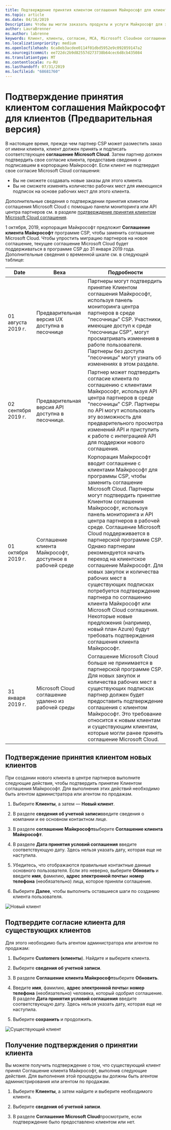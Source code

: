 ```yaml
---
title: Подтверждение принятия клиентом соглашения Майкрософт для клиентов | Центр партнеров
ms.topic: article
ms.date: 04/16/2019
Description: Чтобы вы могли заказать продукты и услуги Майкрософт для этого клиента, в качестве партнера необходимо получить согласие клиента по соглашению корпорации Майкрософт. Чтобы помочь партнерам обеспечить соответствие требованиям, корпорация Майкрософт просит партнеров подтвердить принятие, предоставив определенные сведения о лице, которое его приняли.
author: LauraBrenner
ms.author: labrenne
keywords: Клиент, клиенты, согласие, MCA, Microsoft Cloudное соглашение, соглашение клиента Майкрософт, шаблоны клиентских соглашений
ms.localizationpriority: medium
ms.openlocfilehash: 6ca8eb3acdee0114f01dbd5952e9c092859147a2
ms.sourcegitcommit: ee722dc2b9d82557d273738b64cec6d8cb435084
ms.translationtype: MT
ms.contentlocale: ru-RU
ms.lasthandoff: 07/31/2019
ms.locfileid: "68681760"
---
```

# <a name="confirm-customer-acceptance-of-the-microsoft-customer-agreement-preview"></a>Подтверждение принятия клиентом соглашения Майкрософт для клиентов (Предварительная версия)

В настоящее время, прежде чем партнер CSP может разместить заказ от имени клиента, клиент должен принять и подписать соответствующее **соглашение Microsoft Cloud**. Затем партнер должен подтвердить свое согласие клиента, предоставив сведения о подписавшем в корпорацию Майкрософт. Если клиент не подтвердил свое согласие Microsoft Cloud соглашения:
- Вы не сможете создавать новые заказы для этого клиента.
- Вы не сможете изменять количество рабочих мест для имеющихся подписок на основе рабочих мест для этого клиента.

Дополнительные сведения о подтверждении принятия клиентом соглашения Microsoft Cloud с помощью панели мониторинга или API центра партнеров см. в разделе [подтверждение принятия клиентом Microsoft Cloud соглашения](confirm-consent.md).

1 октября, 2019, корпорация Майкрософт предложит **Соглашение клиента Майкрософт** программе CSP, чтобы заменить соглашение Microsoft Cloud. Чтобы упростить миграцию партнеров на новое соглашение, текущее соглашение Microsoft Cloud будет поддерживаться в программе CSP до 31 января 2019 года. Дополнительные сведения о временной шкале см. в следующей таблице:

| Date | Веха | Подробности |
|------------|------------|--------------------------------|
|01 августа 2019 г.|Предварительная версия UX доступна в песочнице|Партнеры могут подтвердить принятие Клиентом соглашения Майкрософт, используя панель мониторинга центра партнеров в среде "песочницы" CSP. Участники, имеющие доступ к среде "песочницы CSP", могут просматривать изменения в работе пользователя. Партнеры без доступа "песочницы" могут узнать об изменениях в этом разделе.|
|02 сентября 2019 г.|Предварительная версия API доступна в песочнице.|Партнер может подтвердить согласие клиента по соглашению с клиентами Майкрософт, используя API центра партнеров в среде "песочницы" CSP. Партнеры по API могут использовать эту возможность для предварительного просмотра изменений API и приступить к работе с интеграцией API для поддержки нового соглашения.|
|01 октября 2019 г.|Соглашение клиента Майкрософт, доступное в рабочей среде|Корпорация Майкрософт вводит соглашение с клиентами Майкрософт для программы CSP, чтобы заменить соглашение Microsoft Cloud. Партнеры могут подтвердить принятие Клиентом соглашения Майкрософт, используя панель мониторинга и API центра партнеров в рабочей среде. Соглашение Microsoft Cloud поддерживается в партнерской программе CSP. Однако партнерам рекомендуется начать переход на клиентское соглашение Майкрософт. Для новых закупок и количества рабочих мест в существующих подписках потребуется подтверждение партнера по соглашению клиента Майкрософт или Microsoft Cloud соглашения. Некоторые новые предложения (например, новый план Azure) будут требовать подтверждения соглашения клиента Майкрософт.|
|31 января 2019 г.|Microsoft Cloud соглашение удалено из рабочей среды|Соглашение Microsoft Cloud больше не принимается в партнерской программе CSP. Для новых закупок и количества рабочих мест в существующих подписках партнер должен будет предоставить подтверждение соглашения с клиентом Майкрософт. Это требование относится к новым клиентам и существующим клиентам, которые могли ранее принять соглашение Microsoft Cloud.|


## <a name="confirm-customer-acceptance-for-new-customers"></a>Подтверждение принятия клиентом новых клиентов

При создании нового клиента в центре партнеров выполните следующие действия, чтобы подтвердить принятие Клиентом соглашения Майкрософт. Для выполнения этих действий необходимо быть агентом администратора или агентом по продажам.

1. Выберите **Клиенты**, а затем — **Новый клиент**.

2. В разделе **сведения об учетной записи**введите сведения о компании и ее основном контактном лице.

3. В разделе **соглашение Майкрософт**выберите **Соглашение клиента Майкрософт**.

4. В разделе **Дата принятия условий соглашения** введите соответствующую дату. Здесь нельзя указать дату, которая еще не наступила.

5. Убедитесь, что отображаются правильные контактные данные основного пользователя. Если это неверно, выберите **Обновить** и введите **имя**, фамилию, **адрес электронной почты**и **номер телефона** (необязательно) лица, которое приняли соглашение.

6. Выберите **Далее**, чтобы выполнить оставшиеся шаги по созданию клиента пользователя.

![Новый клиент](images/mcua1.png)

## <a name="confirm-customer-acceptance-for-existing-customers"></a>Подтвердите согласие клиента для существующих клиентов

Для этого необходимо быть агентом администратора или агентом по продажам:

1. Выберите **Customers (клиенты**). Найдите и выберите клиента.

2. Выберите **сведения об учетной записи**.

3. В разделе **Соглашение клиента Майкрософт**выберите **Обновить**.

4. Введите **имя**, фамилию, **адрес электронной почты**и **номер телефона** (необязательно) человека, который одобрил соглашение. В разделе **Дата принятия условий соглашения** введите соответствующую дату. Здесь нельзя указать дату, которая еще не наступила.

5. Выберите **сохранить** и продолжить.

![Существующий клиент](images/mcua2.png)

## <a name="retrieve-confirmation-of-customer-acceptance"></a>Получение подтверждения о принятии клиента

Вы можете получить подтверждение о том, что существующий клиент принял Соглашение клиента Майкрософт, выполнив следующие действия. Для выполнения этой процедуры вы должны быть агентом администрирования или агентом по продажам.

1. Выберите **Клиенты**, а затем найдите и выберите необходимого клиента.

2. Выберите **сведения об учетной записи**.

3. В разделе **Соглашение Microsoft Cloud**просмотрите, если подтверждение было предоставлено клиентом или нет.


